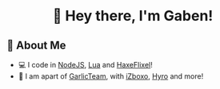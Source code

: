 <br/>
<div align="center">
    <h1>👋 Hey there, I'm Gaben!</h1>
</div>

## 🎈 About Me

- 💻 I code in [NodeJS][nodejs], [Lua][lua] and [HaxeFlixel][hxf]!
- 🎉 I am apart of [GarlicTeam][gteam], with [iZboxo][izboxo], [Hyro][hyro] and more!

[nodejs]: https://nodejs.org/en/
[lua]: https://lua.org
[hxf]: https://haxeflixel.com
[gteam]: https://github.com/Garlic-Team
[izboxo]: https://github.com/iZboxo
[hyro]: https://github.com/xHyroM
